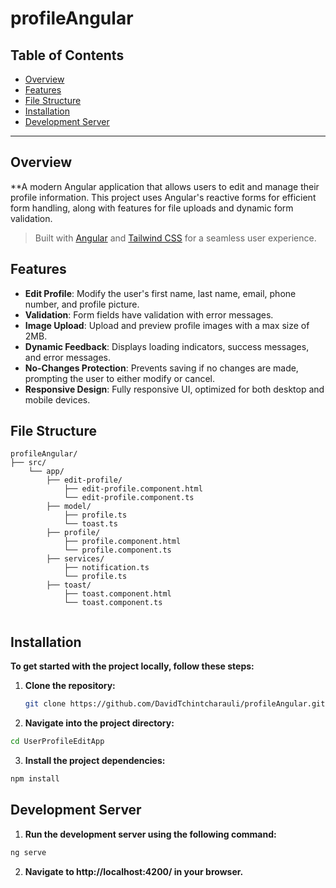 # profileAngular

## Table of Contents

- [Overview](#overview)
- [Features](#features)
- [File Structure](#file-structure)
- [Installation](#installation)
- [Development Server](#development-server)

---

## Overview
**A modern Angular application that allows users to edit and manage their profile information. This project uses Angular's reactive forms for efficient form handling, along with features for file uploads and dynamic form validation.

> Built with [Angular](https://angular.io/) and [Tailwind CSS](https://tailwindcss.com/) for a seamless user experience.

## Features

- **Edit Profile**: Modify the user's first name, last name, email, phone number, and profile picture.
- **Validation**: Form fields have validation with error messages.
- **Image Upload**: Upload and preview profile images with a max size of 2MB.
- **Dynamic Feedback**: Displays loading indicators, success messages, and error messages.
- **No-Changes Protection**: Prevents saving if no changes are made, prompting the user to either modify or cancel.
- **Responsive Design**: Fully responsive UI, optimized for both desktop and mobile devices.

## File Structure
```plaintext
profileAngular/
├── src/
    └── app/
        ├── edit-profile/
            ├── edit-profile.component.html
            └── edit-profile.component.ts
        ├── model/
            ├── profile.ts
            └── toast.ts
        ├── profile/
            ├── profile.component.html
            └── profile.component.ts
        ├── services/
            ├── notification.ts
            └── profile.ts
        ├── toast/
            ├── toast.component.html
            └── toast.component.ts
  
```

## Installation

**To get started with the project locally, follow these steps:**

1. **Clone the repository:**

   ```bash
   git clone https://github.com/DavidTchintcharauli/profileAngular.git
   ```
   
2. **Navigate into the project directory:**

  ```bash
  cd UserProfileEditApp
  ```

3. **Install the project dependencies:**
  ```bash
  npm install
  ```
## Development Server
  1. **Run the development server using the following command:**
  
  ```bash
  ng serve
  ```
  2. **Navigate to http://localhost:4200/ in your browser.**
